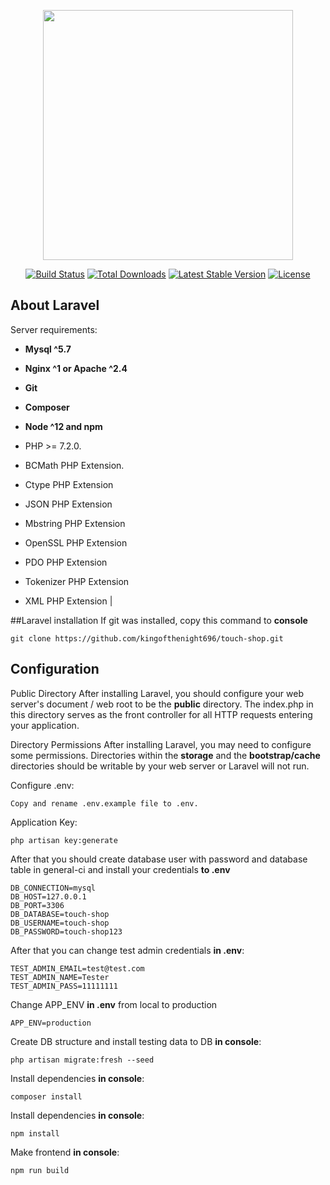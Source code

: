 <p align="center"><img src="https://res.cloudinary.com/dtfbvvkyp/image/upload/v1566331377/laravel-logolockup-cmyk-red.svg" width="400"></p>

<p align="center">
<a href="https://travis-ci.org/laravel/framework"><img src="https://travis-ci.org/laravel/framework.svg" alt="Build Status"></a>
<a href="https://packagist.org/packages/laravel/framework"><img src="https://poser.pugx.org/laravel/framework/d/total.svg" alt="Total Downloads"></a>
<a href="https://packagist.org/packages/laravel/framework"><img src="https://poser.pugx.org/laravel/framework/v/stable.svg" alt="Latest Stable Version"></a>
<a href="https://packagist.org/packages/laravel/framework"><img src="https://poser.pugx.org/laravel/framework/license.svg" alt="License"></a>
</p>

## About Laravel

Server requirements:
- **Mysql ^5.7**
- **Nginx ^1 or Apache ^2.4**
- **Git**
- **Composer**
- **Node ^12 and npm**

- PHP >= 7.2.0.
- BCMath PHP Extension.
- Ctype PHP Extension
- JSON PHP Extension
- Mbstring PHP Extension
- OpenSSL PHP Extension
- PDO PHP Extension
- Tokenizer PHP Extension
- XML PHP Extension
|

##Laravel installation
If git was installed, copy this command to **console** 
```
git clone https://github.com/kingofthenight696/touch-shop.git
```

## Configuration

Public Directory
After installing Laravel, you should configure your web server's document / web root to be the **public** directory. The index.php in this directory serves as the front controller for all HTTP requests entering your application.

Directory Permissions
After installing Laravel, you may need to configure some permissions. Directories within the **storage** and the **bootstrap/cache** directories should be writable by your web server or Laravel will not run. 

Configure .env:
```
Copy and rename .env.example file to .env. 
```

Application Key:
```
php artisan key:generate
```

After that you should create database user with password and database table in general-ci and install your credentials **to .env**
```
DB_CONNECTION=mysql
DB_HOST=127.0.0.1
DB_PORT=3306
DB_DATABASE=touch-shop
DB_USERNAME=touch-shop
DB_PASSWORD=touch-shop123
```

After that you can change test admin credentials **in .env**:
```
TEST_ADMIN_EMAIL=test@test.com
TEST_ADMIN_NAME=Tester
TEST_ADMIN_PASS=11111111
```

Change APP_ENV **in .env** from local to production
```
APP_ENV=production

```

Create DB structure and install testing data to DB **in console**:
```
php artisan migrate:fresh --seed
```

Install dependencies **in console**:
```
composer install
```

Install dependencies **in console**:
```
npm install
```

Make frontend **in console**:
```
npm run build
```
